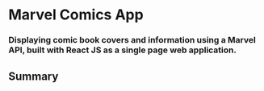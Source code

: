 # Marvel Comics App
### Displaying comic book covers and information using a Marvel API, built with React JS as a single page web application.

## Summary
